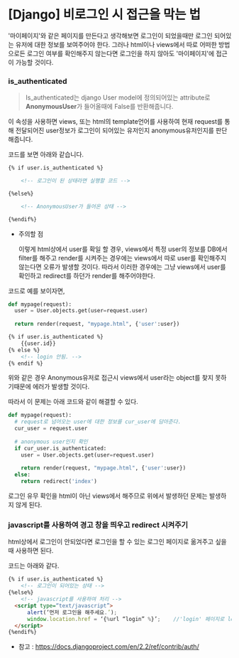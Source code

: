 # [Django] 비로그인 시 접근을 막는 법



'마이페이지'와 같은 페이지를 만든다고 생각해보면 로그인이 되었을때만 로그인 되어있는 유저에 대한 정보를 보여주어야 한다. 그러나 html이나 views에서 따로 어떠한 방법으로든 로그인 여부를 확인해주지 않는다면 로그인을 하지 않아도 '마이페이지'에 접근이 가능할 것이다.



###  is_authenticated

> Is_authenticated는 django User model에 정의되어있는 attribute로 **AnonymousUser**가 들어올때에 False를 반환해줍니다.

이 속성을 사용하면 views, 또는 html의 template언어를 사용하여 현재 request를 통해 전달되어진 user정보가 로그인이 되어있는 유저인지 anonymous유저인지를 판단해줍니다.

코드를 보면 아래와 같습니다.

```html
{% if user.is_authenticated %}

	<!-- 로그인이 된 상태라면 실행할 코드 -->

{%else%}

	<!-- AnonymousUser가 들어온 상태 -->

{%endif%}
```

- 주의할 점

  이렇게 html상에서 user를 확일 할 경우, views에서 특정 user의 정보를 DB에서 filter를 해주고 render를 시켜주는 경우에는 views에서 따로 user를 확인해주지 않는다면 오류가 발생할 것이다. 따라서 이러한 경우에는 그냥 views에서 user를 확인하고 redirect를 하던가 render를 해주어야한다.



코드로 예를 보이자면,

```python
def mypage(request):
  user = User.objects.get(user=request.user)
  
  return render(request, "mypage.html", {'user':user})
```

```html
{% if user.is_authenticated %}
	{{user.id}}
{% else %}
	<!-- login 안됨. -->
{% endif %}
```

위와 같은 경우 Anonymous유저로 접근시 views에서 user라는 object를 찾지 못하기때문에 에러가 발생할 것이다.

따라서 이 문제는 아래 코드와 같이 해결할 수 있다.

```python
def mypage(request):
  # request로 넘어오는 user에 대한 정보를 cur_user에 담아준다.
  cur_user = request.user
  
  # anonymous user인지 확인
  if cur_user.is_authenticated:
  	user = User.objects.get(user=request.user)
  
  	return render(request, "mypage.html", {'user':user})
  else:
    return redirect('index')
```

로그인 유무 확인을 html이 아닌 views에서 해주므로 위에서 발생하던 문제는 발생하지 않게 된다.



### javascript를 사용하여 경고 창을 띄우고 redirect 시켜주기

html상에서 로그인이 안되었다면 로그인을 할 수 있는 로그인 페이지로 옮겨주고 싶을때 사용하면 된다.

코드는 아래와 같다.

```html
{% if user.is_authenticated %}
	<!-- 로그인이 되어있는 상태 -->
{%else%}
	<!-- javascript를 사용하여 처리 -->
  <script type=“text/javascript”>
      alert(‘먼저 로그인을 해주세요.’);
      window.location.href = ‘{%url “login” %}’; 	//'login' 페이지로 location해준다.
  </script>
{%endif%}
```





- 참고 : https://docs.djangoproject.com/en/2.2/ref/contrib/auth/